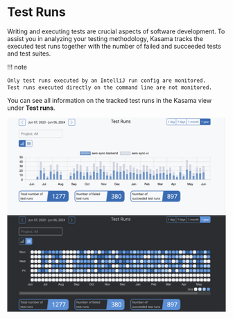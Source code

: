 # Test Runs

Writing and executing tests are crucial aspects of software development.
To assist you in analyzing your testing methodology, Kasama tracks the executed test runs together with the number of failed and succeeded tests and test suites.

!!! note

    Only test runs executed by an IntelliJ run config are monitored.
    Test runs executed directly on the command line are not monitored.

You can see all information on the tracked test runs in the Kasama view under **Test runs**.

![Kasama test runs view](../assets/screenshots/test_runs.png#only-light)
![Kasama test runs view](../assets/screenshots/test_runs_dark.png#only-dark)
